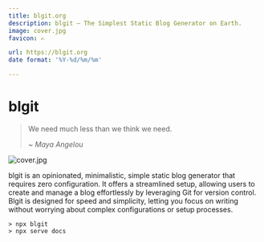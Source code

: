 ```yaml
---
title: blgit.org
description: blgit – The Simplest Static Blog Generator on Earth.
image: cover.jpg
favicon: ✍️

url: https://blgit.org
date format: '%Y-%d/%m/%m'

---
```


# blgit

> We need much less than we think we need. 
>
> ~ <cite>Maya Angelou</cite>

![cover.jpg](cover.jpg)

blgit is an opinionated, minimalistic, simple static blog generator that requires zero configuration. It offers a streamlined setup, allowing users to create and manage a blog effortlessly by leveraging Git for version control. Blgit is designed for speed and simplicity, letting you focus on writing without worrying about complex configurations or setup processes.

```
> npx blgit
> npx serve docs
```
